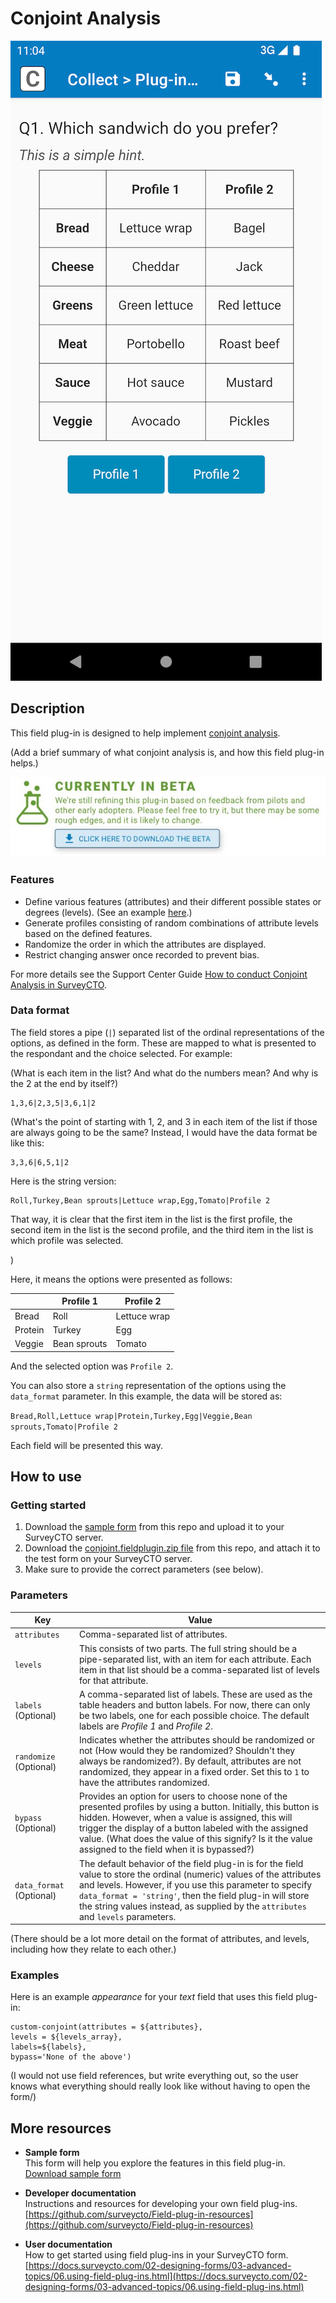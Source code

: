 # Conjoint Analysis

![Default appearance for the 'conjoint' field plug-in](extras/conjoint.png)

## Description

This field plug-in is designed to help implement [conjoint analysis](https://en.wikipedia.org/wiki/Conjoint_analysis).

(Add a brief summary of what conjoint analysis is, and how this field plug-in helps.)

[![Download now](extras/beta-release-download.jpg)](https://github.com/surveycto/conjoint/blob/master/conjoint.fieldplugin.zip)

### Features

* Define various features (attributes) and their different possible states or degrees (levels). (See an example [here](extras/use-case-details.md).)
* Generate profiles consisting of random combinations of attribute levels based on the defined features.
* Randomize the order in which the attributes are displayed.
* Restrict changing answer once recorded to prevent bias.

For more details see the Support Center Guide [How to conduct Conjoint Analysis in SurveyCTO](https://support.surveycto.com/hc/en-us/articles/19564034894867).

### Data format

The field stores a pipe (`|`) separated list of the ordinal representations of the options, as defined in the form. These are mapped to what is presented to the respondant and the choice selected. For example:

(What is each item in the list? And what do the numbers mean? And why is the 2 at the end by itself?)

    1,3,6|2,3,5|3,6,1|2

(What's the point of starting with 1, 2, and 3 in each item of the list if those are always going to be the same? Instead, I would have the data format be like this:

    3,3,6|6,5,1|2

Here is the string version:

    Roll,Turkey,Bean sprouts|Lettuce wrap,Egg,Tomato|Profile 2

That way, it is clear that the first item in the list is the first profile, the second item in the list is the second profile, and the third item in the list is which profile was selected.

)

Here, it means the options were presented as follows: 

|  | Profile 1 | Profile 2 |
| --- | --- | --- |
| Bread | Roll | Lettuce wrap|
| Protein | Turkey | Egg |
| Veggie | Bean sprouts | Tomato |

And the selected option was `Profile 2`.

You can also store a `string` representation of the options using the `data_format` parameter. In this example, the data will be stored as: 

`Bread,Roll,Lettuce wrap|Protein,Turkey,Egg|Veggie,Bean sprouts,Tomato|Profile 2`

Each field will be presented this way.

## How to use

### Getting started

1. Download the [sample form](https://github.com/surveycto/conjoint/blob/master/extras/Sample%20form%20Conjoint%20Analysis.xlsx) from this repo and upload it to your SurveyCTO server.
2. Download the [conjoint.fieldplugin.zip file](https://github.com/surveycto/conjoint/blob/master/conjoint.fieldplugin.zip) from this repo, and attach it to the test form on your SurveyCTO server.
3. Make sure to provide the correct parameters (see below).

### Parameters

| Key | Value |
| --- | --- |
| `attributes` | Comma-separated list of attributes. |
| `levels` | This consists of two parts. The full string should be a pipe-separated list, with an item for each attribute. Each item in that list should be a comma-separated list of levels for that attribute. |
| `labels` (Optional) | A comma-separated list of labels. These are used as the table headers and button labels. For now, there can only be two labels, one for each possible choice. The default labels are *Profile 1* and *Profile 2*. |
| `randomize` (Optional) | Indicates whether the attributes should be randomized or not (How would they be randomized? Shouldn't they always be randomized?). By default, attributes are not randomized, they appear in a fixed order. Set this to `1` to have the attributes randomized. |
| `bypass` (Optional) | Provides an option for users to choose none of the presented profiles by using a button. Initially, this button is hidden. However, when a value is assigned, this will trigger the display of a button labeled with the assigned value. (What does the value of this signify? Is it the value assigned to the field when it is bypassed?) |
| `data_format` (Optional) | The default behavior of the field plug-in is for the field value to store the ordinal (numeric) values of the attributes and levels. However, if you use this parameter to specify `data_format = 'string'`, then the field plug-in will store the string values instead, as supplied by the `attributes` and `levels` parameters. |

(There should be a lot more detail on the format of attributes, and levels, including how they relate to each other.)

### Examples

Here is an example *appearance* for your *text* field that uses this field plug-in: 

    custom-conjoint(attributes = ${attributes},
    levels = ${levels_array},
    labels=${labels},
    bypass='None of the above')

(I would not use field references, but write everything out, so the user knows what everything should really look like without having to open the form/)

## More resources

* **Sample form**  
This form will help you explore the features in this field plug-in.  
[Download sample form](https://github.com/surveycto/conjoint/blob/master/extras/Sample%20form%20Conjoint%20Analysis.xlsx)  

* **Developer documentation**  
Instructions and resources for developing your own field plug-ins.  
[https://github.com/surveycto/Field-plug-in-resources](https://github.com/surveycto/Field-plug-in-resources)

* **User documentation**  
How to get started using field plug-ins in your SurveyCTO form.  
[https://docs.surveycto.com/02-designing-forms/03-advanced-topics/06.using-field-plug-ins.html](https://docs.surveycto.com/02-designing-forms/03-advanced-topics/06.using-field-plug-ins.html)
